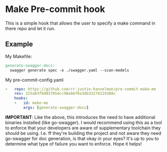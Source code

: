 # Make Pre-commit hook

This is a simple hook that allows the user to specify a make command in there repo and let it run.

## Example

My Makefile:

```Makefile
generate-swagger-docs:
  swagger generate spec -o ./swagger.yaml --scan-models
```

My pre-commit-config.yaml
```yaml
-   repo: https://github.com/rr-justin-hanselman/pre-commit-make-me
    rev: 225a83f9d037054cc98eb6f6e3db33274124388c
    hooks:
    -   id: make-me
        args: [generate-swagger-docs]
```

__IMPORTANT__: Like the above, this introduces the need to have additional binaries installed (like go-swagger).  I would recommend using this as a tool to enforce that your developers are aware of supplementary toolchain they should be using.  I.e. ff they're building the project and not aware they need go-swagger for doc generation, is that okay in your eyes?  It's up to you to determine what type of failure you want to enforce.  Hope it helps!
